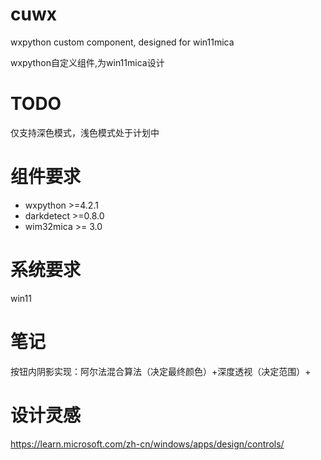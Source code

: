 # cuwx

wxpython custom component, designed for win11mica

 wxpython自定义组件,为win11mica设计

# TODO

仅支持深色模式，浅色模式处于计划中

# 组件要求

* wxpython >=4.2.1
* darkdetect >=0.8.0
* wim32mica >= 3.0

# 系统要求

win11

# 笔记

按钮内阴影实现：阿尔法混合算法（决定最终颜色）+深度透视（决定范围）+

# 设计灵感

https://learn.microsoft.com/zh-cn/windows/apps/design/controls/
